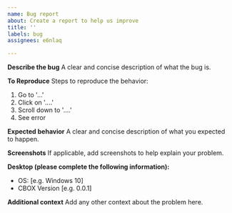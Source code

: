 ```yaml
---
name: Bug report
about: Create a report to help us improve
title: ''
labels: bug
assignees: e6nlaq

---
```


**Describe the bug**
A clear and concise description of what the bug is.

**To Reproduce**
Steps to reproduce the behavior:
1. Go to '...'
2. Click on '....'
3. Scroll down to '....'
4. See error

**Expected behavior**
A clear and concise description of what you expected to happen.

**Screenshots**
If applicable, add screenshots to help explain your problem.

**Desktop (please complete the following information):**
 - OS: [e.g. Windows 10]
 - CBOX Version [e.g. 0.0.1]


**Additional context**
Add any other context about the problem here.
